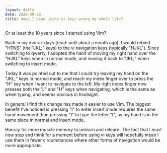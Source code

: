 ```yaml
---
layout: daily
date: 2020-09-26
title: Have I been using vi keys wrong my whole life?
---
```


Or at least the 10 years since I started using Vim?

Back in my dvorak days (read: until about a month ago), I would rebind
"HTNS" (the "JKL;" keys) to the vi navigation keys (typically "HJKL").
Since switching to qwerty, I adopted the habit of moving my right hand
over the "HJKL" keys when in normal mode, and moving it back to "JKL;"
when switching to insert mode.

Today it was pointed out to me that I could try leaving my hand on the
"JKL;" keys in normal mode, and reach my index finger over to press the
"H" key when I want to navigate to the left. My right index finger now
presses both the "J" and "H" keys when navigating, which is the same as
when typing, and seems obvious in hindsight.

In general I find this change has made it easier to use Vim. The biggest
benefit I've noticed is pressing "I" to enter insert mode requires the
same hand movement than pressing "I" to type the letter "I", as my hand
is in the same place in normal and insert mode.

Hooray for more muscle memory to unlearn and relearn. The fact that I
must now stop and think for a moment before using vi keys will hopefully
mean I use them in fewer circumstances where other forms of navigation would
be more appropriate.
